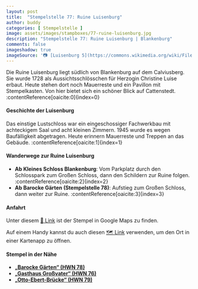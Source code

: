 ```yaml
---
layout: post
title:  "Stempelstelle 77: Ruine Luisenburg"
author: buddy
categories: [ Stempelstelle ]
image: assets/images/stampboxes/77-ruine-luisenburg.jpg
description: "Stempelstelle 77: Ruine Luisenburg | Blankenburg"
comments: false
imageshadow: true
imageSource: '📷 [Luisenburg 5](https://commons.wikimedia.org/wiki/File:Luisenburg_5.jpg) von <a href="//commons.wikimedia.org/wiki/User:Ordercrazy" title="User:Ordercrazy">Ordercrazy</a> unter Lizenz [CC0](http://creativecommons.org/publicdomain/zero/1.0/deed.en)'
---
```


Die Ruine Luisenburg liegt südlich von Blankenburg auf dem Calviusberg. Sie wurde 1728 als Aussichtsschlösschen für Herzogin Christine Luise erbaut. Heute stehen dort noch Mauerreste und ein Pavillon mit Stempelkasten. Von hier bietet sich ein schöner Blick auf Cattenstedt. :contentReference[oaicite:0]{index=0}

#### Geschichte der Luisenburg

Das einstige Lustschloss war ein eingeschossiger Fachwerkbau mit achteckigem Saal und acht kleinen Zimmern. 1945 wurde es wegen Baufälligkeit abgetragen. Heute erinnern Mauerreste und Treppen an das Gebäude. :contentReference[oaicite:1]{index=1}

#### Wanderwege zur Ruine Luisenburg

- **Ab Kleines Schloss Blankenburg**: Vom Parkplatz durch den Schlosspark zum Großen Schloss, dann den Schildern zur Ruine folgen. :contentReference[oaicite:2]{index=2}
- **Ab Barocke Gärten (Stempelstelle 78)**: Aufstieg zum Großen Schloss, dann weiter zur Ruine. :contentReference[oaicite:3]{index=3}

#### Anfahrt

Unter diesem [📍 Link](https://www.google.com/maps/dir/?api=1&origin=&destination=51.78275%2C%2010.95420) ist der Stempel in Google Maps zu finden.

<div class="android-only">
  Auf einem Handy kannst du auch diesen 
  <a href="geo:51.78275,10.95420">🗺️ Link</a> 
  verwenden, um den Ort in einer Kartenapp zu öffnen.
  <p></p>
</div>

#### Stempel in der Nähe

- [**„Barocke Gärten“ (HWN 78)**](/stempelstelle-78-barocke-gaerten)
- [**„Gasthaus Großvater“ (HWN 76)**](/stempelstelle-76-gasthaus-grossvater)
- [**„Otto-Ebert-Brücke“ (HWN 79)**](/stempelstelle-79-otto-ebert-bruecke)
